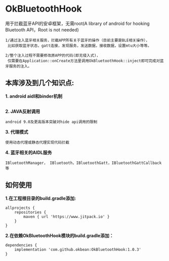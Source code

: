 # OkBluetoothHook
用于拦截蓝牙API的安卓框架，无需root(A library of android for hooking Bluetooth API，Root is not needed)

```
1/通过注入蓝牙相关服务，拦截APP所有关于蓝牙的操作（目前主要是BLE相关操作），
 比如获取蓝牙状态，gatt连接，发现服务，发送数据，接收数据，设置mtu大小等等。

2/整个注入过程不需要修改原APP的代码(即无侵入式)，
 仅需要在Application::onCreate方法里调用OkBluetoothHook::inject即可完成对蓝牙服务的注入。
```


## 本库涉及到几个知识点:

**1. android aidl和binder机制**
```

```


**2. JAVA反射调用**
```
android 9.0及更高版本突破对hide api调用的限制
```

**3. 代理模式**
```
使用动态代理或静态代理实现代码拦截
```

**4. 蓝牙相关的AIDL服务**
```
IBluetoothManager， IBluetooth，IBluetoothGatt，IBluetoothGattCallback等
```

## 如何使用 ##
 
**1.在工程根目录的build.gradle添加:**
``` 
allprojects {
    repositories {
        maven { url 'https://www.jitpack.io' }
    }
}
```

**2.在依赖OkBluetoothHook模块的build.gradle添加：**
```
dependencies {
    implementation 'com.github.okbean:OkBluetoothHook:1.0.3'
}
```
